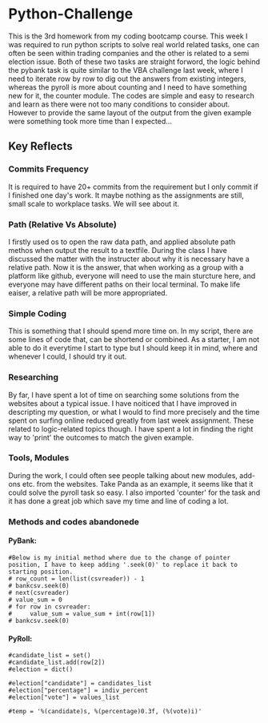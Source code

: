 # Python-Challenge
This is the 3rd homework from my coding bootcamp course.
This week I was required to run python scripts to solve real world related tasks, one can often be seen within trading companies and the other is related to a semi election issue. Both of these two tasks are straight forword, the logic behind the pybank task is quite similar to the VBA challenge last week, where I need to iterate row by row to dig out the answers from existing integers, whereas the pyroll is more about counting and I need to have something new for it, the counter module. The codes are simple and easy to research and learn as there were not too many conditions to consider about. However to provide the same layout of the output from the given example were something took more time than I expected...

## Key Reflects

### Commits Frequency
It is required to have 20+ commits from the requirement but I only commit if I finished one day's work. It maybe nothing as the assignments are still, small scale to workplace tasks. We will see about it.

### Path (Relative Vs Absolute)
I firstly used os to open the raw data path, and applied absolute path methos when output the result to a textfile. During the class I have discussed the matter with the instructer about why it is necessary have a relative path. Now it is the answer, that when working as a group with a platform like github, everyone will need to use the main sturcture here, and everyone may have different paths on their local terminal. To make life eaiser, a relative path will be more appropriated.

### Simple Coding
This is something that I should spend more time on. In my script, there are some lines of code that, can be shortend or combined. As a starter, I am not able to do it everytime I start to type but I should keep it in mind, where and whenever I could, I should try it out.

### Researching
By far, I have spent a lot of time on searching some solutions from the websites about a typical issue. I have noiticed that I have improved in descripting my question, or what I would to find more precisely and the time spent on surfing online reduced greatly from last week assignment. These related to logic-related topics though. I have spent a lot in finding the right way to 'print' the outcomes to match the given example.

### Tools, Modules
During the work, I could often see people talking about new modules, add-ons etc. from the websites. Take Panda as an example, it seems like that it could solve the pyroll task so easy. I also imported 'counter' for the task and it has done a great job which save my time and line of coding a lot.

### Methods and codes abandonede

#### PyBank:
    #Below is my initial method where due to the change of pointer position, I have to keep adding '.seek(0)' to replace it back to starting position.
    # row_count = len(list(csvreader)) - 1
    # bankcsv.seek(0)
    # next(csvreader)    
    # value_sum = 0    
    # for row in csvreader:
    #     value_sum = value_sum + int(row[1])
    # bankcsv.seek(0)  
    
#### PyRoll:
    #candidate_list = set()
    #candidate_list.add(row[2])
    #election = dict()

    #election["candidate"] = candidates_list
    #election["percentage"] = indiv_percent
    #election["vote"] = values_list
    
    #temp = '%(candidate)s, %(percentage)0.3f, (%(vote)i)'
